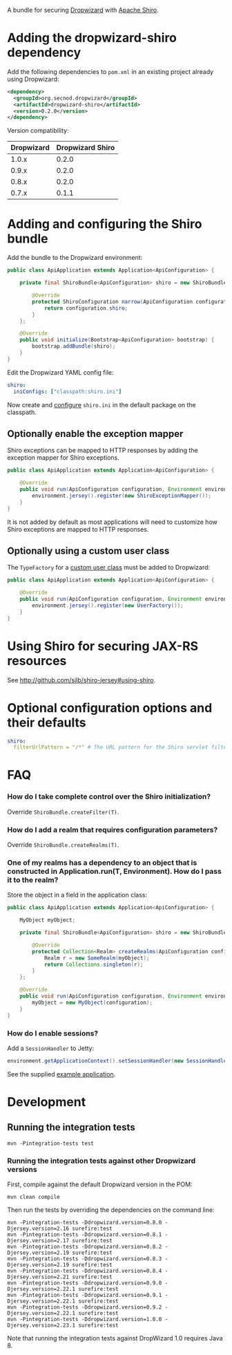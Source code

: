 A bundle for securing [Dropwizard](http://dropwizard.codahale.com) with [Apache Shiro](http://shiro.apache.org).

# Adding the dropwizard-shiro dependency

Add the following dependencies to `pom.xml` in an existing project already using Dropwizard:

```xml
<dependency>
  <groupId>org.secnod.dropwizard</groupId>
  <artifactId>dropwizard-shiro</artifactId>
  <version>0.2.0</version>
</dependency>
```

Version compatibility:

|Dropwizard|Dropwizard Shiro|
|----------|----------------|
|1.0.x     |0.2.0           |
|0.9.x     |0.2.0           |
|0.8.x     |0.2.0           |
|0.7.x     |0.1.1           |

# Adding and configuring the Shiro bundle

Add the bundle to the Dropwizard environment:

```java
public class ApiApplication extends Application<ApiConfiguration> {

    private final ShiroBundle<ApiConfiguration> shiro = new ShiroBundle<ApiConfiguration>() {

        @Override
        protected ShiroConfiguration narrow(ApiConfiguration configuration) {
            return configuration.shiro;
        }
    };

    @Override
    public void initialize(Bootstrap<ApiConfiguration> bootstrap) {
        bootstrap.addBundle(shiro);
    }
}
```

Edit the Dropwizard YAML config file:

```yaml
shiro:
  iniConfigs: ["classpath:shiro.ini"]
```

Now create and [configure](http://github.com/silb/shiro-jersey#configure-shiro) `shiro.ini` in the default package
on the classpath.

## Optionally enable the exception mapper

Shiro exceptions can be mapped to HTTP responses by adding the exception mapper for Shiro exceptions.

```java
public class ApiApplication extends Application<ApiConfiguration> {

    @Override
    public void run(ApiConfiguration configuration, Environment environment) throws Exception {
        environment.jersey().register(new ShiroExceptionMapper());
    }
}
```

It is not added by default as most applications will need to customize how Shiro exceptions are mapped to HTTP responses.

## Optionally using a custom user class

The `TypeFactory` for a [custom user class](http://github.com/silb/shiro-jersey#custom-user) must be added to Dropwizard:

```java
public class ApiApplication extends Application<ApiConfiguration> {

    @Override
    public void run(ApiConfiguration configuration, Environment environment) throws Exception {
        environment.jersey().register(new UserFactory());
    }
}
```

# Using Shiro for securing JAX-RS resources

See <http://github.com/silb/shiro-jersey#using-shiro>.

# Optional configuration options and their defaults

```yaml
shiro:
  filterUrlPattern = "/*" # The URL pattern for the Shiro servlet filter
```

# FAQ

### How do I take complete control over the Shiro initialization?

Override `ShiroBundle.createFilter(T)`.

### How do I add a realm that requires configuration parameters?

Override `ShiroBundle.createRealms(T)`.

### One of my realms has a dependency to an object that is constructed in Application.run(T, Environment). How do I pass it to the realm?

Store the object in a field in the application class:

```java
public class ApiApplication extends Application<ApiConfiguration> {

    MyObject myObject;

    private final ShiroBundle<ApiConfiguration> shiro = new ShiroBundle<ApiConfiguration>() {

        @Override
        protected Collection<Realm> createRealms(ApiConfiguration configuration) {
            Realm r = new SomeRealm(myObject);
            return Collections.singleton(r);
        }
    };

    @Override
    public void run(ApiConfiguration configuration, Environment environment) throws Exception {
        myObject = new MyObject(configuration);
    }
}
```

### How do I enable sessions?

Add a `SessionHandler` to Jetty:

```java
environment.getApplicationContext().setSessionHandler(new SessionHandler());
```

See the supplied [example application](src/test/java/org/secnod/dropwizard/shiro/test/integration/ApiApplication.java).

# Development

## Running the integration tests

    mvn -Pintegration-tests test

### Running the integration tests against other Dropwizard versions

First, compile against the default Dropwizard version in the POM:

    mvn clean compile

Then run the tests by overriding the dependencies on the command line:

    mvn -Pintegration-tests -Ddropwizard.version=0.8.0 -Djersey.version=2.16 surefire:test
    mvn -Pintegration-tests -Ddropwizard.version=0.8.1 -Djersey.version=2.17 surefire:test
    mvn -Pintegration-tests -Ddropwizard.version=0.8.2 -Djersey.version=2.19 surefire:test
    mvn -Pintegration-tests -Ddropwizard.version=0.8.3 -Djersey.version=2.19 surefire:test
    mvn -Pintegration-tests -Ddropwizard.version=0.8.4 -Djersey.version=2.21 surefire:test
    mvn -Pintegration-tests -Ddropwizard.version=0.9.0 -Djersey.version=2.22.1 surefire:test
    mvn -Pintegration-tests -Ddropwizard.version=0.9.1 -Djersey.version=2.22.1 surefire:test
    mvn -Pintegration-tests -Ddropwizard.version=0.9.2 -Djersey.version=2.22.1 surefire:test
    mvn -Pintegration-tests -Ddropwizard.version=1.0.0 -Djersey.version=2.23.1 surefire:test

Note that running the integration tests against DropWizard 1.0 requires Java 8.
